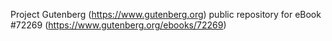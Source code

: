 Project Gutenberg (https://www.gutenberg.org) public repository
for eBook #72269 (https://www.gutenberg.org/ebooks/72269)
